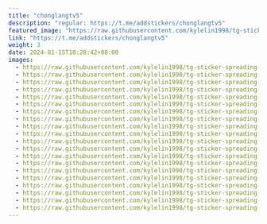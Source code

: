 ```yaml
---
title: "chonglangtv5"
description: "regular: https://t.me/addstickers/chonglangtv5"
featured_image: "https://raw.githubusercontent.com/kylelin1998/tg-sticker-spreading-worldwide-images/main/img/af6f50ef-3df9-46b4-8d81-c04de9196628.jpg"
link: "https://t.me/addstickers/chonglangtv5"
weight: 3
date: 2024-01-15T10:28:42+08:00
images:
  - https://raw.githubusercontent.com/kylelin1998/tg-sticker-spreading-worldwide-images/main/img/af6f50ef-3df9-46b4-8d81-c04de9196628.jpg
  - https://raw.githubusercontent.com/kylelin1998/tg-sticker-spreading-worldwide-images/main/img/bca7c049-56d3-43d1-a427-ade910089967.jpg
  - https://raw.githubusercontent.com/kylelin1998/tg-sticker-spreading-worldwide-images/main/img/48770415-1ad8-4ea3-8085-98277f398adb.jpg
  - https://raw.githubusercontent.com/kylelin1998/tg-sticker-spreading-worldwide-images/main/img/83672448-1d64-491b-aed2-a4d740e9d80b.jpg
  - https://raw.githubusercontent.com/kylelin1998/tg-sticker-spreading-worldwide-images/main/img/bcd5d2da-c730-49d4-9ba2-85ac7dd8be72.jpg
  - https://raw.githubusercontent.com/kylelin1998/tg-sticker-spreading-worldwide-images/main/img/e5e19221-6971-45a9-b060-60668b9c8967.jpg
  - https://raw.githubusercontent.com/kylelin1998/tg-sticker-spreading-worldwide-images/main/img/70a6f61e-fecf-4bb4-ac14-900e116aa8be.jpg
  - https://raw.githubusercontent.com/kylelin1998/tg-sticker-spreading-worldwide-images/main/img/38592e0b-8ea1-4460-95e2-ee8662015876.jpg
  - https://raw.githubusercontent.com/kylelin1998/tg-sticker-spreading-worldwide-images/main/img/298569e4-1696-4736-99b8-40f6a4a31242.jpg
  - https://raw.githubusercontent.com/kylelin1998/tg-sticker-spreading-worldwide-images/main/img/8b3d3e97-867a-4f99-9633-3af76e9e8968.jpg
  - https://raw.githubusercontent.com/kylelin1998/tg-sticker-spreading-worldwide-images/main/img/d050f2b7-8093-4cc0-9da5-c74391efd62d.jpg
  - https://raw.githubusercontent.com/kylelin1998/tg-sticker-spreading-worldwide-images/main/img/a8a879c4-d905-4cfb-a566-259d3c586cd3.jpg
  - https://raw.githubusercontent.com/kylelin1998/tg-sticker-spreading-worldwide-images/main/img/e63808f0-10ea-49a3-a65f-906b674887ac.jpg
  - https://raw.githubusercontent.com/kylelin1998/tg-sticker-spreading-worldwide-images/main/img/fbfad71e-a060-4141-bf6e-8f0436b975d9.jpg
  - https://raw.githubusercontent.com/kylelin1998/tg-sticker-spreading-worldwide-images/main/img/cc3a4fba-1d6e-4f85-a202-447d90f63bb6.jpg
  - https://raw.githubusercontent.com/kylelin1998/tg-sticker-spreading-worldwide-images/main/img/11180ff9-e552-4f8c-acfa-931f39838e13.jpg
  - https://raw.githubusercontent.com/kylelin1998/tg-sticker-spreading-worldwide-images/main/img/82e7e736-f30a-40c2-8179-a345321cde0c.jpg
  - https://raw.githubusercontent.com/kylelin1998/tg-sticker-spreading-worldwide-images/main/img/b2e712b7-6454-45a3-9219-799b20c250d3.jpg
  - https://raw.githubusercontent.com/kylelin1998/tg-sticker-spreading-worldwide-images/main/img/75ee2104-9b89-44e4-a4c6-81708a7f606e.jpg
  - https://raw.githubusercontent.com/kylelin1998/tg-sticker-spreading-worldwide-images/main/img/17c415a6-9371-491a-97c7-d0e6757218da.jpg
---
```

